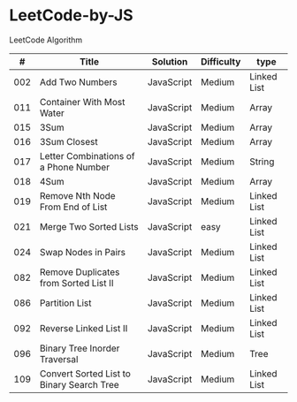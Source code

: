 # LeetCode-by-JS
LeetCode Algorithm

| # | Title                                     | Solution | Difficulty|type       |
|---|-------------------------------------------|----------|-----------|-----------|
|002|Add Two Numbers                            |JavaScript|Medium     |Linked List|
|011|Container With Most Water                  |JavaScript|Medium     |Array      |
|015|3Sum                                       |JavaScript|Medium     |Array      |
|016|3Sum Closest                               |JavaScript|Medium     |Array      |
|017|Letter Combinations of a Phone Number      |JavaScript|Medium     |String     |
|018|4Sum                                       |JavaScript|Medium     |Array      |
|019|Remove Nth Node From End of List           |JavaScript|Medium     |Linked List|
|021|Merge Two Sorted Lists                     |JavaScript|easy       |Linked List|
|024|Swap Nodes in Pairs                        |JavaScript|Medium     |Linked List|
|082|Remove Duplicates from Sorted List II      |JavaScript|Medium     |Linked List|
|086|Partition List                             |JavaScript|Medium     |Linked List|
|092|Reverse Linked List II                     |JavaScript|Medium     |Linked List|
|096|Binary Tree Inorder Traversal              |JavaScript|Medium     |Tree       |
|109|Convert Sorted List to Binary Search Tree  |JavaScript|Medium     |Linked List|
